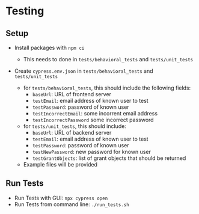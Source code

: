 # Testing

## Setup
- Install packages with `npm ci`
    - This needs to done in `tests/behavioral_tests` and `tests/unit_tests`

- Create `cypress.env.json` in `tests/behavioral_tests` and `tests/unit_tests`
    - for `tests/behavioral_tests`, this should include the following fields:
        - `baseUrl`: URL of frontend server
        - `testEmail`: email address of known user to test
        - `testPassword`: password of known user
        - `testIncorrectEmail`: some incorrent email address
        - `testIncorrectPassword` some incorrect password
    - for `tests/unit_tests`, this should include:
        - `baseUrl`: URL of backend server
        - `testEmail`: email address of known user to test
        - `testPassword`: password of known user
        - `testNewPassword`: new password for known user
        - `testGrantObjects`: list of grant objects that should be returned
    - Example files will be provided

## Run Tests
- Run Tests with GUI: `npx cypress open`
- Run Tests from command line: `./run_tests.sh`
